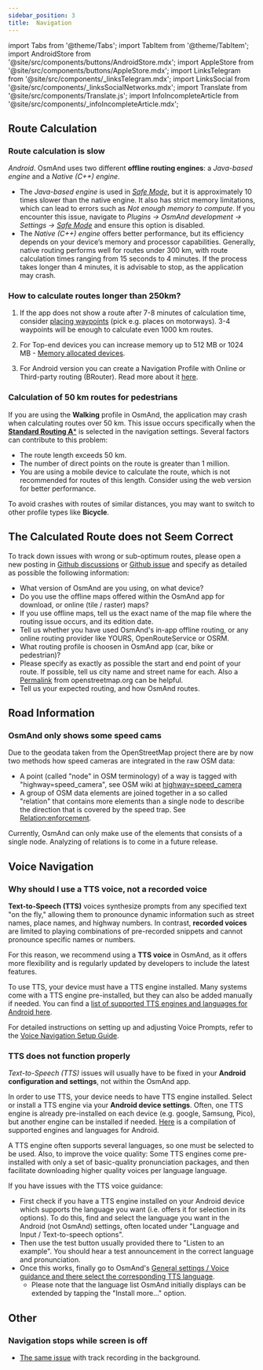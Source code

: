 ```yaml
---
sidebar_position: 3
title:  Navigation
---
```


import Tabs from '@theme/Tabs';
import TabItem from '@theme/TabItem';
import AndroidStore from '@site/src/components/buttons/AndroidStore.mdx';
import AppleStore from '@site/src/components/buttons/AppleStore.mdx';
import LinksTelegram from '@site/src/components/_linksTelegram.mdx';
import LinksSocial from '@site/src/components/_linksSocialNetworks.mdx';
import Translate from '@site/src/components/Translate.js';
import InfoIncompleteArticle from '@site/src/components/_infoIncompleteArticle.mdx';


## Route Calculation

### Route calculation is slow

*Android*. OsmAnd uses two different **offline routing engines**: a *Java-based engine* and a *Native (C++) engine*.

- The *Java-based engine* is used in [*Safe Mode*](../plugins/development.md#safe), but it is approximately 10 times slower than the native engine. It also has strict memory limitations, which can lead to errors such as *Not enough memory to compute*. If you encounter this issue, navigate to *Plugins → OsmAnd development → Settings →* [*Safe Mode*](../plugins/development.md#safe) and ensure this option is disabled.
- The *Native (C++) engine* offers better performance, but its efficiency depends on your device’s memory and processor capabilities. Generally, native routing performs well for routes under 300 km, with route calculation times ranging from 15 seconds to 4 minutes. If the process takes longer than 4 minutes, it is advisable to stop, as the application may crash.


### How to calculate routes longer than 250km?

1. If the app does not show a route after 7-8 minutes of calculation time, consider [placing waypoints](../navigation/setup/route-navigation.md#route-recalculation) (pick e.g. places on motorways). 3-4 waypoints will be enough to calculate even 1000 km routes.

2. For Top-end devices you can increase memory up to 512 MB or 1024 MB - [Memory allocated devices](../plugins/development.md#memory-allocated-for-routing).

3. For Android version you can create a Navigation Profile with Online or Third-party routing (BRouter). Read more about it [here](../navigation/routing/brouter.md).

### Calculation of 50 km routes for pedestrians

If you are using the **Walking** profile in OsmAnd, the application may crash when calculating routes over 50 km. This issue occurs specifically when the [**Standard Routing A***](../navigation/guidance/navigation-settings.md#development-settings) is selected in the navigation settings. Several factors can contribute to this problem:

- The route length exceeds 50 km.
- The number of direct points on the route is greater than 1 million.
- You are using a mobile device to calculate the route, which is not recommended for routes of this length. Consider using the web version for better performance.

To avoid crashes with routes of similar distances, you may want to switch to other profile types like **Bicycle**.


## The Calculated Route does not Seem Correct

To track down issues with wrong or sub-optimum routes, please open a new posting in [Github discussions](https://github.com/osmandapp/OsmAnd/discussions) or [Github issue](https://github.com/osmandapp/Osmand/issues) and specify as detailed as possible the following information:

- What version of OsmAnd are you using, on what device?
- Do you use the offline maps offered within the OsmAnd app for download, or online (tile / raster) maps?
- If you use offline maps, tell us the exact name of the map file where the routing issue occurs, and its edition date.
- Tell us whether you have used OsmAnd's in-app offline routing, or any online routing provider like YOURS, OpenRouteService or OSRM.
- What routing profile is choosen in OsmAnd app (car, bike or pedestrian)?
- Please specify as exactly as possible the start and end point of your route. If possible, tell us city name and street name for each. Also a [Permalink](https://wiki.openstreetmap.org/wiki/Permalink) from openstreetmap.org can be helpful.
- Tell us your expected routing, and how OsmAnd routes.

## Road Information

### OsmAnd only shows some speed cams

Due to the geodata taken from the OpenStreetMap project there are by now two methods how speed cameras are integrated in the raw OSM data:

- A point (called "node" in OSM terminology) of a way is tagged with "highway=speed_camera", see OSM wiki at [highway=speed_camera](https://wiki.openstreetmap.org/wiki/Tag%3Ahighway%3Dspeed_camera)
- A group of OSM data elements are joined together in a so called "relation" that contains more elements than a single node to describe the direction that is covered by the speed trap. See [Relation:enforcement](https://wiki.openstreetmap.org/wiki/Relation:enforcement).

Currently, OsmAnd can only make use of the elements that consists of a single node. Analyzing of relations is to come in a future release.


## Voice Navigation

### Why should I use a TTS voice, not a recorded voice

**Text-to-Speech (TTS)** voices synthesize prompts from any specified text "on the fly," allowing them to pronounce dynamic information such as street names, place names, and highway numbers. In contrast, **recorded voices** are limited to playing combinations of pre-recorded snippets and cannot pronounce specific names or numbers.

For this reason, we recommend using a **TTS voice** in OsmAnd, as it offers more flexibility and is regularly updated by developers to include the latest features.

To use TTS, your device must have a TTS engine installed. Many systems come with a TTS engine pre-installed, but they can also be added manually if needed. You can find a [list of supported TTS engines and languages for Android here](https://accessibleandroid.com/list-of-languages-with-available-tts-engines-on-android/).

For detailed instructions on setting up and adjusting Voice Prompts, refer to the [Voice Navigation Setup Guide](../navigation/guidance/voice-navigation.md).


### TTS does not function properly

*Text-to-Speech (TTS)* issues will usually have to be fixed in your **Android configuration and settings**, not within the OsmAnd app.

In order to use TTS, your device needs to have TTS engine installed. Select or install a TTS engine via your **Android device settings**. Often, one TTS engine is already pre-installed on each device (e.g. google, Samsung, Pico), but another engine can be installed if needed. [Here](https://accessibleandroid.com/list-of-languages-with-available-tts-engines-on-android/) is a compilation of supported engines and languages for Android.

A TTS engine often supports several languages, so one must be selected to be used. Also, to improve the voice quality: Some TTS engines come pre-installed with only a set of basic-quality pronunciation packages, and then facilitate downloading higher quality voices per language language.

If you have issues with the TTS voice guidance:

- First check if you have a TTS engine installed on your Android device which supports the language you want (i.e. offers it for selection in its options). To do this, find and select the language you want in the Android (not OsmAnd) settings, often located under "Language and Input / Text-to-speech options".
- Then use the test button usually provided there to "Listen to an example". You should hear a test announcement in the correct language and pronunciation.
- Once this works, finally go to OsmAnd's [General settings / Voice guidance and there select the corresponding TTS language](../navigation/guidance/voice-navigation.md#settings-of-voice-prompts).  
  - Please note that the language list OsmAnd initially displays can be extended by tapping the "Install more..." option.


## Other

### Navigation stops while screen is off

- [The same issue](../troubleshooting/track-recording-issues.md#the-system-may-kill-background-apps-to-save-power) with track recording in the background.
